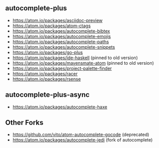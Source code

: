 ## autocomplete-plus

* https://atom.io/packages/asciidoc-preview
* https://atom.io/packages/atom-ctags
* https://atom.io/packages/autocomplete-bibtex
* https://atom.io/packages/autocomplete-emojis
* https://atom.io/packages/autocomplete-paths
* https://atom.io/packages/autocomplete-snippets
* https://atom.io/packages/go-plus
* https://atom.io/packages/ide-haskell (pinned to old version)
* https://atom.io/packages/mavensmate-atom (pinned to old version)
* https://atom.io/packages/project-palette-finder
* https://atom.io/packages/racer
* https://atom.io/packages/rsense

## autocomplete-plus-async

* https://atom.io/packages/autocomplete-haxe

## Other Forks

* https://github.com/vito/atom-autocomplete-gocode (deprecated)
* https://atom.io/packages/autocomplete-jedi (fork of autocomplete)